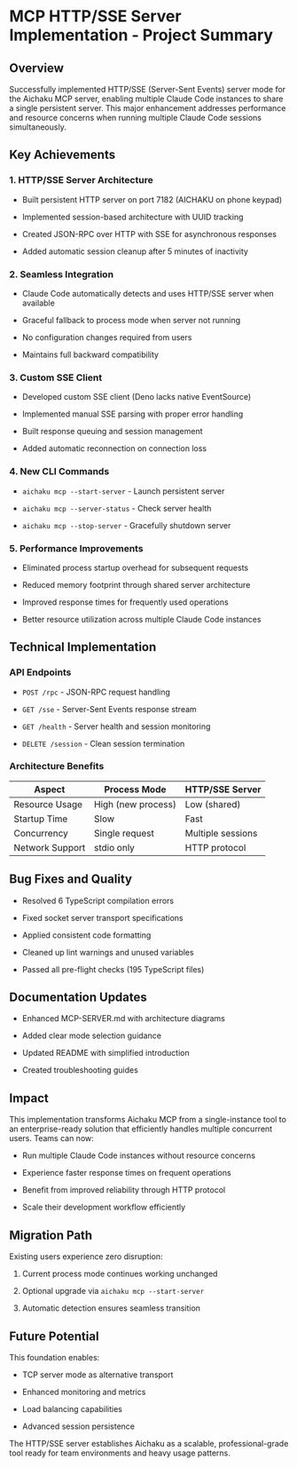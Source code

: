 # MCP HTTP/SSE Server Implementation - Project Summary

## Overview

Successfully implemented HTTP/SSE (Server-Sent Events) server mode for the
Aichaku MCP server, enabling multiple Claude Code instances to share a single
persistent server. This major enhancement addresses performance and resource
concerns when running multiple Claude Code sessions simultaneously.

## Key Achievements

### 1. HTTP/SSE Server Architecture

- Built persistent HTTP server on port 7182 (AICHAKU on phone keypad)

- Implemented session-based architecture with UUID tracking

- Created JSON-RPC over HTTP with SSE for asynchronous responses

- Added automatic session cleanup after 5 minutes of inactivity

### 2. Seamless Integration

- Claude Code automatically detects and uses HTTP/SSE server when available

- Graceful fallback to process mode when server not running

- No configuration changes required from users

- Maintains full backward compatibility

### 3. Custom SSE Client

- Developed custom SSE client (Deno lacks native EventSource)

- Implemented manual SSE parsing with proper error handling

- Built response queuing and session management

- Added automatic reconnection on connection loss

### 4. New CLI Commands

- `aichaku mcp --start-server` - Launch persistent server

- `aichaku mcp --server-status` - Check server health

- `aichaku mcp --stop-server` - Gracefully shutdown server

### 5. Performance Improvements

- Eliminated process startup overhead for subsequent requests

- Reduced memory footprint through shared server architecture

- Improved response times for frequently used operations

- Better resource utilization across multiple Claude Code instances

## Technical Implementation

### API Endpoints

- `POST /rpc` - JSON-RPC request handling

- `GET /sse` - Server-Sent Events response stream

- `GET /health` - Server health and session monitoring

- `DELETE /session` - Clean session termination

### Architecture Benefits

| Aspect          | Process Mode       | HTTP/SSE Server   |
| --------------- | ------------------ | ----------------- |
| Resource Usage  | High (new process) | Low (shared)      |
| Startup Time    | Slow               | Fast              |
| Concurrency     | Single request     | Multiple sessions |
| Network Support | stdio only         | HTTP protocol     |

## Bug Fixes and Quality

- Resolved 6 TypeScript compilation errors

- Fixed socket server transport specifications

- Applied consistent code formatting

- Cleaned up lint warnings and unused variables

- Passed all pre-flight checks (195 TypeScript files)

## Documentation Updates

- Enhanced MCP-SERVER.md with architecture diagrams

- Added clear mode selection guidance

- Updated README with simplified introduction

- Created troubleshooting guides

## Impact

This implementation transforms Aichaku MCP from a single-instance tool to an
enterprise-ready solution that efficiently handles multiple concurrent users.
Teams can now:

- Run multiple Claude Code instances without resource concerns

- Experience faster response times on frequent operations

- Benefit from improved reliability through HTTP protocol

- Scale their development workflow efficiently

## Migration Path

Existing users experience zero disruption:

1. Current process mode continues working unchanged

2. Optional upgrade via `aichaku mcp --start-server`

3. Automatic detection ensures seamless transition

## Future Potential

This foundation enables:

- TCP server mode as alternative transport

- Enhanced monitoring and metrics

- Load balancing capabilities

- Advanced session persistence

The HTTP/SSE server establishes Aichaku as a scalable, professional-grade tool
ready for team environments and heavy usage patterns.

